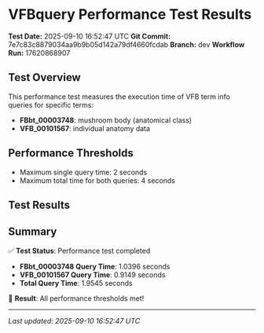 # VFBquery Performance Test Results

**Test Date:** 2025-09-10 16:52:47 UTC
**Git Commit:** 7e7c83c8879034aa9b9b05d142a79df4660fcdab
**Branch:** dev
**Workflow Run:** 17620868907

## Test Overview

This performance test measures the execution time of VFB term info queries for specific terms:

- **FBbt_00003748**: mushroom body (anatomical class)
- **VFB_00101567**: individual anatomy data

## Performance Thresholds

- Maximum single query time: 2 seconds
- Maximum total time for both queries: 4 seconds

## Test Results



## Summary

✅ **Test Status**: Performance test completed

- **FBbt_00003748 Query Time**: 1.0396 seconds
- **VFB_00101567 Query Time**: 0.9149 seconds
- **Total Query Time**: 1.9545 seconds

🎉 **Result**: All performance thresholds met!

---
*Last updated: 2025-09-10 16:52:47 UTC*
